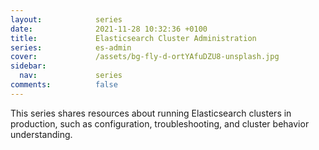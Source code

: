 ```yaml
---
layout:            series
date:              2021-11-28 10:32:36 +0100
title:             Elasticsearch Cluster Administration
series:            es-admin
cover:             /assets/bg-fly-d-ortYAfuDZU8-unsplash.jpg
sidebar:
  nav:             series
comments:          false
---
```


This series shares resources about running Elasticsearch clusters in production,
such as configuration, troubleshooting, and cluster behavior understanding.
